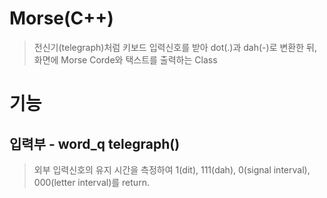# Morse(C++)
> 전신기(telegraph)처럼 키보드 입력신호를 받아 dot(.)과 dah(-)로 변환한 뒤, 화면에 Morse Corde와 택스트를 출력하는 Class

# 기능
## 입력부 - word_q telegraph()
> 외부 입력신호의 유지 시간을 측정하여 1(dit), 111(dah), 0(signal interval), 000(letter interval)를 return.